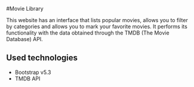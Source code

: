 #Movie Library

This website has an interface that lists popular movies, allows you to filter by categories and allows you to mark your favorite movies. It performs its functionality with the data obtained through the TMDB (The Movie Database) API.

## Used technologies

- Bootstrap v5.3
- TMDB API
